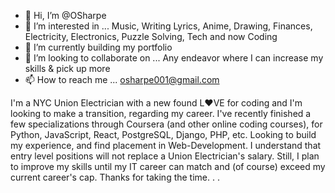 - 👋 Hi, I’m @OSharpe
- 👀 I’m interested in ... Music, Writing Lyrics, Anime, Drawing, Finances, Electricity, Electronics, Puzzle Solving, Tech and now Coding
- 🌱 I’m currently building my portfolio
- 💞️ I’m looking to collaborate on ... Any endeavor where I can increase my skills & pick up more
- 📫 How to reach me ... osharpe001@gmail.com

<!---
OSharpe/OSharpe is a ✨ special ✨ repository because its `README.md` (this file) appears on your GitHub profile.
You can click the Preview link to take a look at your changes.
--->

  I'm a NYC Union Electrician with a new found L❤️VE for coding and  I'm looking to make a transition, regarding my career. 
  I've recently finished a few specializations through Coursera (and other online coding courses), for Python, JavaScript, React, PostgreSQL, Django, PHP, etc. Looking to build my experience, and find placement in Web-Development.
  I understand that entry level positions will not replace a Union Electrician's salary. Still, I plan to improve my skills until my IT career can match and (of course) exceed my current career's cap.
  Thanks for taking the time. . .
